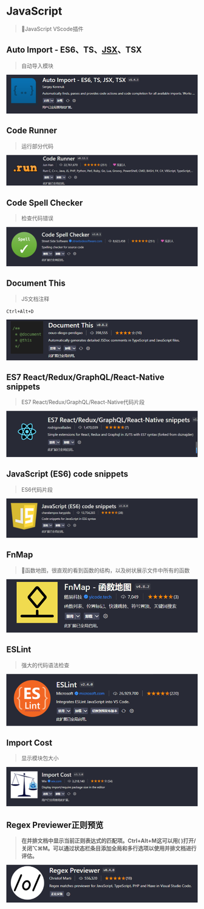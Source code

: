 <!--
 * @Author: zxk zhaoxinkun1124@gmail.com
 * @Date: 2024-05-07 13:52:47
 * @LastEditors: zxk zhaoxinkun1124@gmail.com
 * @LastEditTime: 2024-05-07 13:55:22
 * @FilePath: \VitePress\Docs\编程软件\VScode\JavaScript.md
 * @Description: 
 * 
 * Copyright (c) 2024 by ${git_name_email}, All Rights Reserved. 
-->
# JavaScript

> 📌JavaScript VScode插件

## Auto Import - ES6、TS、[JSX](https://so.csdn.net/so/search?q=JSX\&spm=1001.2101.3001.7020 "JSX")、TSX&#x20;

> 自动导入模块

![](image/image_Vm4mYfVWmo.png)

## Code Runner &#x20;

> 运行部分代码

![](image/image_wczWjP_9Vk.png)

## Code Spell Checker&#x20;

> 检查代码错误

![](image/image_MykJkwNzq-.png)

## Document This

> JS文档注释

`Ctrl+Alt+D`

![](image/image_954H8mJgQ1.png)

## ES7 React/Redux/GraphQL/React-Native snippets&#x20;

> ES7 React/Redux/GraphQL/React-Native代码片段

![](image/image_cmDtdP9QYy.png)

## JavaScript (ES6) code snippets&#x20;

> ES6代码片段

![](image/image_SgbGPliY-5.png)

## FnMap

> 📌函数地图，很直观的看到函数的结构，以及树状展示文件中所有的函数

![](image/image_WnS4BOWvuT.png)

## ESLint

> 强大的代码语法检查

![](image/image_XcjDaMp6Ee.png)

## Import Cost

> 显示模块包大小

![](image/image__YIhkC6zmq.png)

## Regex Previewer正则预览

> **在并排文档中显示当前正则表达式的匹配项。Ctrl+Alt+M这可以用( )打开/关闭⌥⌘M。可以通过状态栏条目添加全局和多行选项以使用并排文档进行评估。**

![](image/image_haIfrYNyPq.png)
